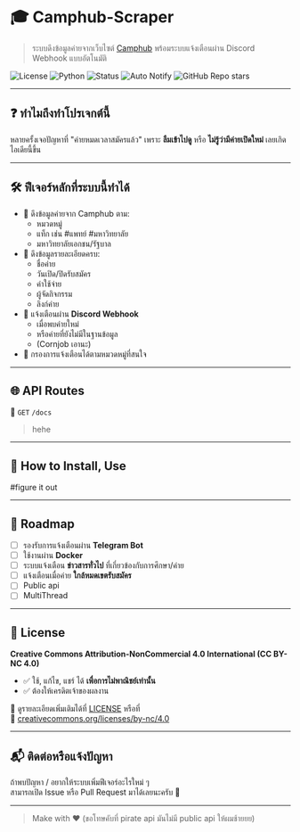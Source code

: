 # 🎓 Camphub-Scraper

> ระบบดึงข้อมูลค่ายจากเว็บไซต์ [Camphub](https://www.camphub.in.th) พร้อมระบบแจ้งเตือนผ่าน Discord Webhook แบบอัตโนมัติ

![License](https://img.shields.io/badge/license-CC%20BY--NC%204.0-lightgrey.svg)
![Python](https://img.shields.io/badge/Python-3.9+-blue.svg)
![Status](https://img.shields.io/badge/Status-Active-brightgreen.svg)
![Auto Notify](https://img.shields.io/badge/Discord-Webhook%20Notify-7289da.svg)
![GitHub Repo stars](https://img.shields.io/github/stars/idkwhyiusethisname/Camphub-Scraper?style=social)


---

## ❓ ทำไมถึงทำโปรเจกต์นี้

หลายครั้งเจอปัญหาที่ "ค่ายหมดเวลาสมัครแล้ว" เพราะ **ลืมเข้าไปดู** หรือ **ไม่รู้ว่ามีค่ายเปิดใหม่** เลยเกิดไอเดียนี้ขึ้น

---

## 🛠️ ฟีเจอร์หลักที่ระบบนี้ทำได้

- 🔎 ดึงข้อมูลค่ายจาก Camphub ตาม:
  - หมวดหมู่
  - แท็ก เช่น #แพทย์ #มหาวิทยาลัย
  - มหาวิทยาลัยเอกชน/รัฐบาล
- 📅 ดึงข้อมูลรายละเอียดครบ:
  - ชื่อค่าย
  - วันเปิด/ปิดรับสมัคร
  - ค่าใช้จ่าย
  - ผู้จัดกิจกรรม
  - ลิงก์ค่าย
- 🔔 แจ้งเตือนผ่าน **Discord Webhook**
  - เมื่อพบค่ายใหม่
  - หรือค่ายที่ยังไม่มีในฐานข้อมูล
  - (Cornjob เอานะ)
- 🎯 กรองการแจ้งเตือนได้ตามหมวดหมู่ที่สนใจ
---

## 🌐 API Routes
📍 `GET` `/docs`
> hehe

---

## 🧪 How to Install, Use

#figure it out

---

## 📍 Roadmap

- [ ] รองรับการแจ้งเตือนผ่าน **Telegram Bot**
- [ ] ใช้งานผ่าน **Docker**
- [ ] ระบบแจ้งเตือน **ข่าวสารทั่วไป** ที่เกี่ยวข้องกับการศึกษา/ค่าย
- [ ] แจ้งเตือนเมื่อค่าย **ใกล้หมดเขตรับสมัคร**
- [ ] Public api
- [ ] MultiThread

---

## 📜 License

**Creative Commons Attribution-NonCommercial 4.0 International (CC BY-NC 4.0)**  

- ✅ ใช้, แก้ไข, แชร์ ได้ **เพื่อการไม่พาณิชย์เท่านั้น**
- ✅ ต้องให้เครดิตเจ้าของผลงาน

📄 ดูรายละเอียดเพิ่มเติมได้ที่ [LICENSE](./LICENSE) หรือที่  
🔗 [creativecommons.org/licenses/by-nc/4.0](https://creativecommons.org/licenses/by-nc/4.0/)

---

## 📬 ติดต่อหรือแจ้งปัญหา

ถ้าพบปัญหา / อยากให้ระบบเพิ่มฟีเจอร์อะไรใหม่ ๆ  
สามารถเปิด Issue หรือ Pull Request มาได้เลยนะครับ 🙌

---

> Make with ❤️ (ขอโทษคับที่ pirate api มันไม่มี public api ให้ผมช้ายยย)
